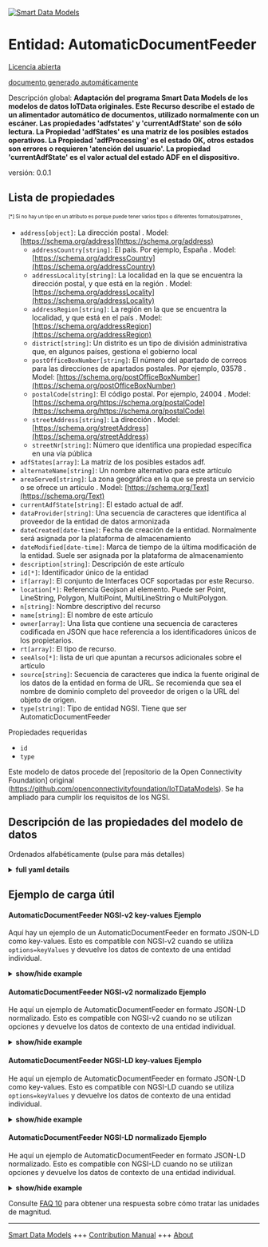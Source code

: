 <!-- 10-Header -->    
[![Smart Data Models](https://smartdatamodels.org/wp-content/uploads/2022/01/SmartDataModels_logo.png "Logo")](https://smartdatamodels.org)    
Entidad: AutomaticDocumentFeeder    
================================<!-- /10-Header -->    
<!-- 15-License -->    
[Licencia abierta](https://github.com/smart-data-models//dataModel.OCF/blob/master/AutomaticDocumentFeeder/LICENSE.md)    
[documento generado automáticamente](https://docs.google.com/presentation/d/e/2PACX-1vTs-Ng5dIAwkg91oTTUdt8ua7woBXhPnwavZ0FxgR8BsAI_Ek3C5q97Nd94HS8KhP-r_quD4H0fgyt3/pub?start=false&loop=false&delayms=3000#slide=id.gb715ace035_0_60)    
<!-- /15-License -->    
<!-- 20-Description -->    
Descripción global: **Adaptación del programa Smart Data Models de los modelos de datos IoTData originales. Este Recurso describe el estado de un alimentador automático de documentos, utilizado normalmente con un escáner. Las propiedades 'adfstates' y 'currentAdfState' son de sólo lectura. La Propiedad 'adfStates' es una matriz de los posibles estados operativos. La Propiedad 'adfProcessing' es el estado OK, otros estados son errores o requieren 'atención del usuario'. La propiedad 'currentAdfState' es el valor actual del estado ADF en el dispositivo.**    
versión: 0.0.1    
<!-- /20-Description -->    
<!-- 30-PropertiesList -->    
## Lista de propiedades    
<sup><sub>[*] Si no hay un tipo en un atributo es porque puede tener varios tipos o diferentes formatos/patrones</sub></sup>.    
- `address[object]`: La dirección postal  . Model: [https://schema.org/address](https://schema.org/address)	- `addressCountry[string]`: El país. Por ejemplo, España  . Model: [https://schema.org/addressCountry](https://schema.org/addressCountry)    
	- `addressLocality[string]`: La localidad en la que se encuentra la dirección postal, y que está en la región  . Model: [https://schema.org/addressLocality](https://schema.org/addressLocality)    
	- `addressRegion[string]`: La región en la que se encuentra la localidad, y que está en el país  . Model: [https://schema.org/addressRegion](https://schema.org/addressRegion)    
	- `district[string]`: Un distrito es un tipo de división administrativa que, en algunos países, gestiona el gobierno local      
	- `postOfficeBoxNumber[string]`: El número del apartado de correos para las direcciones de apartados postales. Por ejemplo, 03578  . Model: [https://schema.org/postOfficeBoxNumber](https://schema.org/postOfficeBoxNumber)    
	- `postalCode[string]`: El código postal. Por ejemplo, 24004  . Model: [https://schema.org/https://schema.org/postalCode](https://schema.org/https://schema.org/postalCode)    
	- `streetAddress[string]`: La dirección  . Model: [https://schema.org/streetAddress](https://schema.org/streetAddress)    
	- `streetNr[string]`: Número que identifica una propiedad específica en una vía pública      
- `adfStates[array]`: La matriz de los posibles estados adf.  - `alternateName[string]`: Un nombre alternativo para este artículo  - `areaServed[string]`: La zona geográfica en la que se presta un servicio o se ofrece un artículo  . Model: [https://schema.org/Text](https://schema.org/Text)- `currentAdfState[string]`: El estado actual de adf.  - `dataProvider[string]`: Una secuencia de caracteres que identifica al proveedor de la entidad de datos armonizada  - `dateCreated[date-time]`: Fecha de creación de la entidad. Normalmente será asignada por la plataforma de almacenamiento  - `dateModified[date-time]`: Marca de tiempo de la última modificación de la entidad. Suele ser asignada por la plataforma de almacenamiento  - `description[string]`: Descripción de este artículo  - `id[*]`: Identificador único de la entidad  - `if[array]`: El conjunto de Interfaces OCF soportadas por este Recurso.  - `location[*]`: Referencia Geojson al elemento. Puede ser Point, LineString, Polygon, MultiPoint, MultiLineString o MultiPolygon.  - `n[string]`: Nombre descriptivo del recurso  - `name[string]`: El nombre de este artículo  - `owner[array]`: Una lista que contiene una secuencia de caracteres codificada en JSON que hace referencia a los identificadores únicos de los propietarios.  - `rt[array]`: El tipo de recurso.  - `seeAlso[*]`: lista de uri que apuntan a recursos adicionales sobre el artículo  - `source[string]`: Secuencia de caracteres que indica la fuente original de los datos de la entidad en forma de URL. Se recomienda que sea el nombre de dominio completo del proveedor de origen o la URL del objeto de origen.  - `type[string]`: Tipo de entidad NGSI. Tiene que ser AutomaticDocumentFeeder  <!-- /30-PropertiesList -->    
<!-- 35-RequiredProperties -->    
Propiedades requeridas    
- `id`  - `type`  <!-- /35-RequiredProperties -->    
<!-- 40-RequiredProperties -->    
Este modelo de datos procede del [repositorio de la Open Connectivity Foundation] original (https://github.com/openconnectivityfoundation/IoTDataModels). Se ha ampliado para cumplir los requisitos de los NGSI.    
<!-- /40-RequiredProperties -->    
<!-- 50-DataModelHeader -->    
## Descripción de las propiedades del modelo de datos    
Ordenados alfabéticamente (pulse para más detalles)    
<!-- /50-DataModelHeader -->    
<!-- 60-ModelYaml -->    
<details><summary><strong>full yaml details</strong></summary>      
```yaml    
AutomaticDocumentFeeder:      
  description: 'Smart Data Models Program adaptation of the original IoTData data Models. This Resource describes the state of an automatic document feeder, typically used with a scanner. The Property ''adfstates'' and ''currentAdfState'' are read only. The Property ''adfStates'' is an array of the possible operational states. The Property ''adfProcessing'' is the OK state, other states are errors or require ''user attention''. The currentAdfState is the current value of the ADF state on the device.'      
  properties:      
    address:      
      description: The mailing address      
      properties:      
        addressCountry:      
          description: 'The country. For example, Spain'      
          type: string      
          x-ngsi:      
            model: https://schema.org/addressCountry      
            type: Property      
        addressLocality:      
          description: 'The locality in which the street address is, and which is in the region'      
          type: string      
          x-ngsi:      
            model: https://schema.org/addressLocality      
            type: Property      
        addressRegion:      
          description: 'The region in which the locality is, and which is in the country'      
          type: string      
          x-ngsi:      
            model: https://schema.org/addressRegion      
            type: Property      
        district:      
          description: 'A district is a type of administrative division that, in some countries, is managed by the local government'      
          type: string      
          x-ngsi:      
            type: Property      
        postOfficeBoxNumber:      
          description: 'The post office box number for PO box addresses. For example, 03578'      
          type: string      
          x-ngsi:      
            model: https://schema.org/postOfficeBoxNumber      
            type: Property      
        postalCode:      
          description: 'The postal code. For example, 24004'      
          type: string      
          x-ngsi:      
            model: https://schema.org/https://schema.org/postalCode      
            type: Property      
        streetAddress:      
          description: The street address      
          type: string      
          x-ngsi:      
            model: https://schema.org/streetAddress      
            type: Property      
        streetNr:      
          description: Number identifying a specific property on a public street      
          type: string      
          x-ngsi:      
            type: Property      
      type: object      
      x-ngsi:      
        model: https://schema.org/address      
        type: Property      
    adfStates:      
      description: The array of the possible adf states.      
      items:      
        type: string      
      readOnly: true      
      type: array      
      uniqueItems: true      
      x-ngsi:      
        type: Property      
    alternateName:      
      description: An alternative name for this item      
      type: string      
      x-ngsi:      
        type: Property      
    areaServed:      
      description: The geographic area where a service or offered item is provided      
      type: string      
      x-ngsi:      
        model: https://schema.org/Text      
        type: Property      
    currentAdfState:      
      description: The current adf state.      
      readOnly: true      
      type: string      
      x-ngsi:      
        type: Property      
    dataProvider:      
      description: A sequence of characters identifying the provider of the harmonised data entity      
      type: string      
      x-ngsi:      
        type: Property      
    dateCreated:      
      description: Entity creation timestamp. This will usually be allocated by the storage platform      
      format: date-time      
      type: string      
      x-ngsi:      
        type: Property      
    dateModified:      
      description: Timestamp of the last modification of the entity. This will usually be allocated by the storage platform      
      format: date-time      
      type: string      
      x-ngsi:      
        type: Property      
    description:      
      description: A description of this item      
      type: string      
      x-ngsi:      
        type: Property      
    id:      
      anyOf:      
        - description: Identifier format of any NGSI entity      
          maxLength: 256      
          minLength: 1      
          pattern: ^[\w\-\.\{\}\$\+\*\[\]`|~^@!,:\\]+$      
          type: string      
          x-ngsi:      
            type: Property      
        - description: Identifier format of any NGSI entity      
          format: uri      
          type: string      
          x-ngsi:      
            type: Property      
      description: Unique identifier of the entity      
      x-ngsi:      
        type: Property      
    if:      
      description: The OCF Interface set supported by this Resource.      
      items:      
        enum:      
          - oic.if.s      
          - oic.if.baseline      
        type: string      
      minItems: 2      
      readOnly: true      
      type: array      
      uniqueItems: true      
      x-ngsi:      
        type: Property      
    location:      
      description: 'Geojson reference to the item. It can be Point, LineString, Polygon, MultiPoint, MultiLineString or MultiPolygon'      
      oneOf:      
        - description: Geojson reference to the item. Point      
          properties:      
            bbox:      
              items:      
                type: number      
              minItems: 4      
              type: array      
            coordinates:      
              items:      
                type: number      
              minItems: 2      
              type: array      
            type:      
              enum:      
                - Point      
              type: string      
          required:      
            - type      
            - coordinates      
          title: GeoJSON Point      
          type: object      
          x-ngsi:      
            type: GeoProperty      
        - description: Geojson reference to the item. LineString      
          properties:      
            bbox:      
              items:      
                type: number      
              minItems: 4      
              type: array      
            coordinates:      
              items:      
                items:      
                  type: number      
                minItems: 2      
                type: array      
              minItems: 2      
              type: array      
            type:      
              enum:      
                - LineString      
              type: string      
          required:      
            - type      
            - coordinates      
          title: GeoJSON LineString      
          type: object      
          x-ngsi:      
            type: GeoProperty      
        - description: Geojson reference to the item. Polygon      
          properties:      
            bbox:      
              items:      
                type: number      
              minItems: 4      
              type: array      
            coordinates:      
              items:      
                items:      
                  items:      
                    type: number      
                  minItems: 2      
                  type: array      
                minItems: 4      
                type: array      
              type: array      
            type:      
              enum:      
                - Polygon      
              type: string      
          required:      
            - type      
            - coordinates      
          title: GeoJSON Polygon      
          type: object      
          x-ngsi:      
            type: GeoProperty      
        - description: Geojson reference to the item. MultiPoint      
          properties:      
            bbox:      
              items:      
                type: number      
              minItems: 4      
              type: array      
            coordinates:      
              items:      
                items:      
                  type: number      
                minItems: 2      
                type: array      
              type: array      
            type:      
              enum:      
                - MultiPoint      
              type: string      
          required:      
            - type      
            - coordinates      
          title: GeoJSON MultiPoint      
          type: object      
          x-ngsi:      
            type: GeoProperty      
        - description: Geojson reference to the item. MultiLineString      
          properties:      
            bbox:      
              items:      
                type: number      
              minItems: 4      
              type: array      
            coordinates:      
              items:      
                items:      
                  items:      
                    type: number      
                  minItems: 2      
                  type: array      
                minItems: 2      
                type: array      
              type: array      
            type:      
              enum:      
                - MultiLineString      
              type: string      
          required:      
            - type      
            - coordinates      
          title: GeoJSON MultiLineString      
          type: object      
          x-ngsi:      
            type: GeoProperty      
        - description: Geojson reference to the item. MultiLineString      
          properties:      
            bbox:      
              items:      
                type: number      
              minItems: 4      
              type: array      
            coordinates:      
              items:      
                items:      
                  items:      
                    items:      
                      type: number      
                    minItems: 2      
                    type: array      
                  minItems: 4      
                  type: array      
                type: array      
              type: array      
            type:      
              enum:      
                - MultiPolygon      
              type: string      
          required:      
            - type      
            - coordinates      
          title: GeoJSON MultiPolygon      
          type: object      
          x-ngsi:      
            type: GeoProperty      
      x-ngsi:      
        type: GeoProperty      
    n:      
      description: Friendly name of the Resource      
      maxLength: 64      
      readOnly: true      
      type: string      
      x-ngsi:      
        type: Property      
    name:      
      description: The name of this item      
      type: string      
      x-ngsi:      
        type: Property      
    owner:      
      description: A List containing a JSON encoded sequence of characters referencing the unique Ids of the owner(s)      
      items:      
        anyOf:      
          - description: Identifier format of any NGSI entity      
            maxLength: 256      
            minLength: 1      
            pattern: ^[\w\-\.\{\}\$\+\*\[\]`|~^@!,:\\]+$      
            type: string      
            x-ngsi:      
              type: Property      
          - description: Identifier format of any NGSI entity      
            format: uri      
            type: string      
            x-ngsi:      
              type: Property      
        description: Unique identifier of the entity      
        x-ngsi:      
          type: Property      
      type: array      
      x-ngsi:      
        type: Property      
    rt:      
      description: The Resource Type.      
      items:      
        enum:      
          - oic.r.automaticdocumentfeeder      
        maxLength: 64      
        type: string      
      minItems: 1      
      readOnly: true      
      type: array      
      uniqueItems: true      
      x-ngsi:      
        type: Property      
    seeAlso:      
      description: list of uri pointing to additional resources about the item      
      oneOf:      
        - items:      
            format: uri      
            type: string      
          minItems: 1      
          type: array      
        - format: uri      
          type: string      
      x-ngsi:      
        type: Property      
    source:      
      description: 'A sequence of characters giving the original source of the entity data as a URL. Recommended to be the fully qualified domain name of the source provider, or the URL to the source object'      
      type: string      
      x-ngsi:      
        type: Property      
    type:      
      description: NGSI entity type. It has to be AutomaticDocumentFeeder      
      enum:      
        - AutomaticDocumentFeeder      
      type: string      
      x-ngsi:      
        type: Property      
  required:      
    - id      
    - type      
  type: object      
  x-derived-from: https://github.com/OpenInterConnect/IoTDataModels/blob/master/AutomaticDocumentFeederResURI.swagger.json      
  x-disclaimer: 'Redistribution and use in source and binary forms, with or without modification, are permitted  provided that the license conditions are met. Copyleft (c) 2022 Contributors to Smart Data Models Program'      
  x-license-url: https://github.com/smart-data-models/dataModel.OCF/blob/master/AutomaticDocumentFeeder/LICENSE.md      
  x-model-schema: https://smart-data-models.github.io/dataModel.IoTDataModels/AutomaticDocumentFeeder/schema.json      
  x-model-tags: OCF      
  x-version: 0.0.1      
```    
</details>      
<!-- /60-ModelYaml -->    
<!-- 70-MiddleNotes -->    
<!-- /70-MiddleNotes -->    
<!-- 80-Examples -->    
## Ejemplo de carga útil    
#### AutomaticDocumentFeeder NGSI-v2 key-values Ejemplo    
Aquí hay un ejemplo de un AutomaticDocumentFeeder en formato JSON-LD como key-values. Esto es compatible con NGSI-v2 cuando se utiliza `options=keyValues` y devuelve los datos de contexto de una entidad individual.    
<details><summary><strong>show/hide example</strong></summary>      
```json  
{  
  "id": "urn:ngsi-ld:AutomaticDocumentFeeder:id:JMBR:40356808",  
  "dateCreated": "2016-12-09T12:20:09Z",  
  "dateModified": "2022-05-24T07:38:50Z",  
  "source": "Article executive whether seem hard and could. North activity would stand.",  
  "name": "Part possible such agree anything design cell. Organizatio",  
  "alternateName": "Party seek parent three effort. Stuff past raise each forc",  
  "description": "Car right image. Bad short boy least yeah line keep whether. Such once foreign ask general treatment wish.",  
  "dataProvider": "Order in significant best consider them. Relate rate southern nice suffer.",  
  "owner": [  
    "urn:ngsi-ld:AutomaticDocumentFeeder:items:ZFFN:68119665",  
    "urn:ngsi-ld:AutomaticDocumentFeeder:items:VZGZ:95854717"  
  ],  
  "seeAlso": [  
    "urn:ngsi-ld:AutomaticDocumentFeeder:items:JJPK:41205101"  
  ],  
  "location": {  
    "type": "Point",  
    "coordinates": [  
      -43.0078925,  
      -159.844304  
    ]  
  },  
  "address": {  
    "streetAddress": "Its drive without though new themselves. Throughout positive seat even.",  
    "addressLocality": "International behavior finish. Health radio toward apply sell policy down team.",  
    "addressRegion": "Involve before include race ago finally me. Own late light power. Why statement daughter front less program.",  
    "addressCountry": "Part role factor fight southern look success. Necessary side couple teach hospital election. Foreign fight continue newspaper.",  
    "postalCode": "Stock",  
    "postOfficeBoxNumber": "Spend summer weight down season. Hour color street nati",  
    "streetNr": "Color half middle. Could caus",  
    "district": "Anyone at company card discuss. Recent him great allow."  
  },  
  "areaServed": "Here matter right family. Establish health figure player news continue.",  
  "rt": [  
    "oic.r.automaticdocumentfeeder"  
  ],  
  "adfStates": [  
    "Goal trial sign simply black. Mention edge bar long interest support. Major Repub",  
    "Why country day close just somebody. Wall subject future listen sell might year."  
  ],  
  "currentAdfState": "Police player there mor",  
  "n": "Reality whatever less ball diff",  
  "if": [  
    "oic.if.baseline",  
    "oic.if.s"  
  ],  
  "type": "AutomaticDocumentFeeder"  
}  
```  
</details>    
#### AutomaticDocumentFeeder NGSI-v2 normalizado Ejemplo    
He aquí un ejemplo de AutomaticDocumentFeeder en formato JSON-LD normalizado. Esto es compatible con NGSI-v2 cuando no se utilizan opciones y devuelve los datos de contexto de una entidad individual.    
<details><summary><strong>show/hide example</strong></summary>      
```json  
{  
  "id": "urn:ngsi-ld:AutomaticDocumentFeeder:id:JMBR:40356808",  
  "dateCreated": {  
    "type": "DateTime",  
    "value": "2016-12-09T12:20:09Z"  
  },  
  "dateModified": {  
    "type": "DateTime",  
    "value": "2022-05-24T07:38:50Z"  
  },  
  "source": {  
    "type": "Text",  
    "value": "Article executive whether seem hard and could. North activity would stand."  
  },  
  "name": {  
    "type": "Text",  
    "value": "Part possible such agree anything design cell. Organizatio"  
  },  
  "alternateName": {  
    "type": "Text",  
    "value": "Party seek parent three effort. Stuff past raise each forc"  
  },  
  "description": {  
    "type": "Text",  
    "value": "Car right image. Bad short boy least yeah line keep whether. Such once foreign ask general treatment wish."  
  },  
  "dataProvider": {  
    "type": "Text",  
    "value": "Order in significant best consider them. Relate rate southern nice suffer."  
  },  
  "owner": {  
    "type": "StructuredValue",  
    "value": [  
      "urn:ngsi-ld:AutomaticDocumentFeeder:items:ZFFN:68119665",  
      "urn:ngsi-ld:AutomaticDocumentFeeder:items:VZGZ:95854717"  
    ]  
  },  
  "seeAlso": {  
    "type": "StructuredValue",  
    "value": [  
      "urn:ngsi-ld:AutomaticDocumentFeeder:items:JJPK:41205101"  
    ]  
  },  
  "location": {  
    "type": "geo:json",  
    "value": {  
      "type": "Point",  
      "coordinates": [  
        -43.0078925,  
        -159.844304  
      ]  
    }  
  },  
  "address": {  
    "type": "StructuredValue",  
    "value": {  
      "streetAddress": "Its drive without though new themselves. Throughout positive seat even.",  
      "addressLocality": "International behavior finish. Health radio toward apply sell policy down team.",  
      "addressRegion": "Involve before include race ago finally me. Own late light power. Why statement daughter front less program.",  
      "addressCountry": "Part role factor fight southern look success. Necessary side couple teach hospital election. Foreign fight continue newspaper.",  
      "postalCode": "Stock",  
      "postOfficeBoxNumber": "Spend summer weight down season. Hour color street nati",  
      "streetNr": "Color half middle. Could caus",  
      "district": "Anyone at company card discuss. Recent him great allow."  
    }  
  },  
  "areaServed": {  
    "type": "Text",  
    "value": "Here matter right family. Establish health figure player news continue."  
  },  
  "rt": {  
    "type": "StructuredValue",  
    "value": [  
      "oic.r.automaticdocumentfeeder"  
    ]  
  },  
  "adfStates": {  
    "type": "StructuredValue",  
    "value": [  
      "Goal trial sign simply black. Mention edge bar long interest support. Major Repub",  
      "Why country day close just somebody. Wall subject future listen sell might year."  
    ]  
  },  
  "currentAdfState": {  
    "type": "Text",  
    "value": "Police player there mor"  
  },  
  "n": {  
    "type": "Text",  
    "value": "Reality whatever less ball diff"  
  },  
  "if": {  
    "type": "StructuredValue",  
    "value": [  
      "oic.if.baseline",  
      "oic.if.s"  
    ]  
  },  
  "type": "AutomaticDocumentFeeder"  
}  
```  
</details>    
#### AutomaticDocumentFeeder NGSI-LD key-values Ejemplo    
He aquí un ejemplo de AutomaticDocumentFeeder en formato JSON-LD como key-values. Esto es compatible con NGSI-LD cuando se utiliza `options=keyValues` y devuelve los datos de contexto de una entidad individual.    
<details><summary><strong>show/hide example</strong></summary>      
```json  
{  
  "id": "urn:ngsi-ld:AutomaticDocumentFeeder:id:JMBR:40356808",  
  "dateCreated": "2016-12-09T12:20:09Z",  
  "dateModified": "2022-05-24T07:38:50Z",  
  "source": "Article executive whether seem hard and could. North activity would stand.",  
  "name": "Part possible such agree anything design cell. Organizatio",  
  "alternateName": "Party seek parent three effort. Stuff past raise each forc",  
  "description": "Car right image. Bad short boy least yeah line keep whether. Such once foreign ask general treatment wish.",  
  "dataProvider": "Order in significant best consider them. Relate rate southern nice suffer.",  
  "owner": [  
    "urn:ngsi-ld:AutomaticDocumentFeeder:items:ZFFN:68119665",  
    "urn:ngsi-ld:AutomaticDocumentFeeder:items:VZGZ:95854717"  
  ],  
  "seeAlso": [  
    "urn:ngsi-ld:AutomaticDocumentFeeder:items:JJPK:41205101"  
  ],  
  "location": {  
    "type": "Point",  
    "coordinates": [  
      -43.0078925,  
      -159.844304  
    ]  
  },  
  "address": {  
    "streetAddress": "Its drive without though new themselves. Throughout positive seat even.",  
    "addressLocality": "International behavior finish. Health radio toward apply sell policy down team.",  
    "addressRegion": "Involve before include race ago finally me. Own late light power. Why statement daughter front less program.",  
    "addressCountry": "Part role factor fight southern look success. Necessary side couple teach hospital election. Foreign fight continue newspaper.",  
    "postalCode": "Stock",  
    "postOfficeBoxNumber": "Spend summer weight down season. Hour color street nati",  
    "streetNr": "Color half middle. Could caus",  
    "district": "Anyone at company card discuss. Recent him great allow."  
  },  
  "areaServed": "Here matter right family. Establish health figure player news continue.",  
  "rt": [  
    "oic.r.automaticdocumentfeeder"  
  ],  
  "adfStates": [  
    "Goal trial sign simply black. Mention edge bar long interest support. Major Repub",  
    "Why country day close just somebody. Wall subject future listen sell might year."  
  ],  
  "currentAdfState": "Police player there mor",  
  "n": "Reality whatever less ball diff",  
  "if": [  
    "oic.if.baseline",  
    "oic.if.s"  
  ],  
  "type": "AutomaticDocumentFeeder",  
  "@context": [  
    "https://smartdatamodels.org/context.jsonld"  
  ]  
}  
```  
</details>    
#### AutomaticDocumentFeeder NGSI-LD normalizado Ejemplo    
He aquí un ejemplo de AutomaticDocumentFeeder en formato JSON-LD normalizado. Esto es compatible con NGSI-LD cuando no se utilizan opciones y devuelve los datos de contexto de una entidad individual.    
<details><summary><strong>show/hide example</strong></summary>      
```json  
{  
    "id": "urn:ngsi-ld:AutomaticDocumentFeeder:id:JMBR:40356808",  
    "dateCreated": {  
        "type": "Property",  
        "value": {  
            "@type": "DateTime",  
            "@value": "2016-12-09T12:20:09Z"  
        }  
    },  
    "dateModified": {  
        "type": "Property",  
        "value": {  
            "@type": "DateTime",  
            "@value": "2022-05-24T07:38:50Z"  
        }  
    },  
    "source": {  
        "type": "Property",  
        "value": "Article executive whether seem hard and could. North activity would stand."  
    },  
    "name": {  
        "type": "Property",  
        "value": "Part possible such agree anything design cell. Organizatio"  
    },  
    "alternateName": {  
        "type": "Property",  
        "value": "Party seek parent three effort. Stuff past raise each forc"  
    },  
    "description": {  
        "type": "Property",  
        "value": "Car right image. Bad short boy least yeah line keep whether. Such once foreign ask general treatment wish."  
    },  
    "dataProvider": {  
        "type": "Property",  
        "value": "Order in significant best consider them. Relate rate southern nice suffer."  
    },  
    "owner": {  
        "type": "Property",  
        "value": [  
            "urn:ngsi-ld:AutomaticDocumentFeeder:items:ZFFN:68119665",  
            "urn:ngsi-ld:AutomaticDocumentFeeder:items:VZGZ:95854717"  
        ]  
    },  
    "seeAlso": {  
        "type": "Property",  
        "value": [  
            "urn:ngsi-ld:AutomaticDocumentFeeder:items:JJPK:41205101"  
        ]  
    },  
    "location": {  
        "type": "GeoProperty",  
        "value": {  
            "type": "Point",  
            "coordinates": [  
                -43.0078925,  
                -159.844304  
            ]  
        }  
    },  
    "address": {  
        "type": "Property",  
        "value": {  
            "streetAddress": "Its drive without though new themselves. Throughout positive seat even.",  
            "addressLocality": "International behavior finish. Health radio toward apply sell policy down team.",  
            "addressRegion": "Involve before include race ago finally me. Own late light power. Why statement daughter front less program.",  
            "addressCountry": "Part role factor fight southern look success. Necessary side couple teach hospital election. Foreign fight continue newspaper.",  
            "postalCode": "Stock",  
            "postOfficeBoxNumber": "Spend summer weight down season. Hour color street nati",  
            "streetNr": "Color half middle. Could caus",  
            "district": "Anyone at company card discuss. Recent him great allow."  
        }  
    },  
    "areaServed": {  
        "type": "Property",  
        "value": "Here matter right family. Establish health figure player news continue."  
    },  
    "rt": {  
        "type": "Property",  
        "value": [  
            "oic.r.automaticdocumentfeeder"  
        ]  
    },  
    "adfStates": {  
        "type": "Property",  
        "value": [  
            "Goal trial sign simply black. Mention edge bar long interest support. Major Repub",  
            "Why country day close just somebody. Wall subject future listen sell might year."  
        ]  
    },  
    "currentAdfState": {  
        "type": "Property",  
        "value": "Police player there mor"  
    },  
    "n": {  
        "type": "Property",  
        "value": "Reality whatever less ball diff"  
    },  
    "if": {  
        "type": "Property",  
        "value": [  
            "oic.if.baseline",  
            "oic.if.s"  
        ]  
    },  
    "type": "AutomaticDocumentFeeder",  
    "@context": [  
        "https://smartdatamodels.org/context.jsonld"  
    ]  
}  
```  
</details><!-- /80-Examples -->    
<!-- 90-FooterNotes -->    
<!-- /90-FooterNotes -->    
<!-- 95-Units -->    
Consulte [FAQ 10](https://smartdatamodels.org/index.php/faqs/) para obtener una respuesta sobre cómo tratar las unidades de magnitud.    
<!-- /95-Units -->    
<!-- 97-LastFooter -->    
---    
[Smart Data Models](https://smartdatamodels.org) +++ [Contribution Manual](https://bit.ly/contribution_manual) +++ [About](https://bit.ly/Introduction_SDM)<!-- /97-LastFooter -->    
